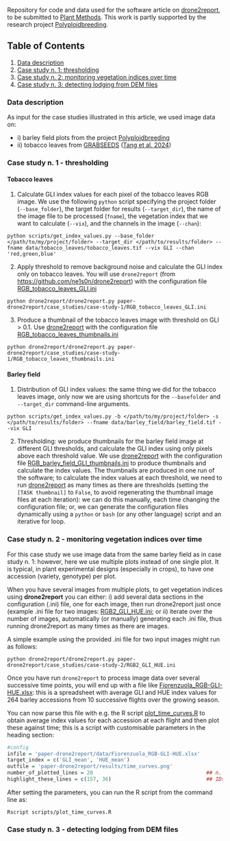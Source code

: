 Repository for code and data used for the software article on [drone2report](https://github.com/ne1s0n/drone2report), to be submitted to [Plant Methods](https://plantmethods.biomedcentral.com/).
This work is partly supported by the research project [Polyploidbreeding](https://polyploidbreeding.ibba.cnr.it/).

## Table of Contents

 1. [Data description](#Data-description)
 2. [Case study n. 1: thresholding](#case-study-n-1---thresholding)
 3. [Case study n. 2: monitoring vegetation indices over time](#case-study-n-2---monitoring-vegetation-indices-over-time)
 4. [Case study n. 3: detecting lodging from DEM files](#case-study-n-3---detecting-lodging-from-DEM-files)

### Data description

As input for the case studies illustrated in this article, we used image data on: 

- i) barley field plots from the project [Polyploidbreeding](https://polyploidbreeding.ibba.cnr.it/)
- ii) tobacco leaves from [GRABSEEDS](https://github.com/tanghaibao/jcvi/wiki/GRABSEEDS) ([Tang et al. 2024](https://plantmethods.biomedcentral.com/articles/10.1186/s13007-024-01268-2))

### Case study n. 1 - thresholding

#### Tobacco leaves

1. Calculate GLI index values for each pixel of the tobacco leaves RGB image. We use the following `python` script specifying the project folder (`--base_folder`), the target folder for results (`--target_dir`), the name of the image file to be processed (`fname`), the vegetation index that we want to calculate (`--vix`), and the channels in the image (`--chan`): 


`python scripts/get_index_values.py --base_folder </path/to/my/project/folder> --target_dir </path/to/results/folder> --fname data/tobacco_leaves/tobacco_leaves.tif --vix GLI --chan 'red,green,blue'`

2. Apply threshold to remove background noise and calculate the GLI index only on tobacco leaves. You will use `drone2report` (from https://github.com/ne1s0n/drone2report) with the configuration file [RGB_tobacco_leaves_GLI.ini](case_studies/case-study-1_thresholding_GLI/RGB_tobacco_leaves_GLI.ini) 

`python drone2report/drone2report.py paper-drone2report/case_studies/case-study-1/RGB_tobacco_leaves_GLI.ini`

3. Produce a thumbnail of the tobacco leaves image with threshold on GLI > 0.1. Use [drone2report](https://github.com/ne1s0n/drone2report) with the configuration file [RGB_tobacco_leaves_thumbnails.ini](case_studies/case-study-1_thresholding_GLI/RGB_tobacco_leaves_thumbnails.ini) 

`python drone2report/drone2report.py paper-drone2report/case_studies/case-study-1/RGB_tobacco_leaves_thumbnails.ini`

#### Barley field

1. Distribution of GLI index values: the same thing we did for the tobacco leaves image, only now we are using shortcuts for the `--basefolder` and `--target_dir` command-line arguments.
   
`python scripts/get_index_values.py -b </path/to/my/project/folder> -s </path/to/results/folder> --fname data/barley_field/barley_field.tif --vix GLI`

2. Thresholding: we produce thumbnails for the barley field image at different GLI thresholds, and calculate the GLI index using only pixels above each threshold value. We use [drone2report](https://github.com/ne1s0n/drone2report) with the configuration file [RGB_barley_field_GLI_thumbnails.ini](case_studies/case-study-1_thresholding_GLI/RGB_barley_field_GLI_thumbnails.ini) to produce thumbnails and calculate the index values. The thumbnails are produced in one run of the software; to calculate the index values at each threshold, we need to run [drone2report](https://github.com/ne1s0n/drone2report) as many times as there are thresholds (setting the `[TASK thumbnail]` to `False`, to avoid regenerating the thumbnail image files at each iteration): we can do this manually, each time changing the configuration file; or, we can generate the configuration files dynamically using a `python` or `bash` (or any other language) script and an iterative for loop. 

### Case study n. 2 - monitoring vegetation indices over time

For this case study we use image data from the same barley field as in case study n. 1: however, here we use multiple plots instead of one single plot.
It is typical, in plant experimental designs (especially in crops), to have one accession (variety, genotype) per plot.

When you have several images from multiple plots, to get vegetation indices using **drone2report** you can either: 
i) add several data sections in the configuration (.ini) file, one for each image, then run drone2report just once (example .ini file for two images: [RGB2_GLI_HUE.ini](case_studies/case-study-2_HUE_over_time/RGB2_GLI_HUE.ini); 
or ii) iterate over the number of images, automatically (or manually) generating each .ini file, thus running drone2report as many times as there are images.

A simple example using the provided .ini file for two input images might run as follows:

`python drone2report/drone2report.py paper-drone2report/case_studies/case-study-2/RGB2_GLI_HUE.ini`

Once you have run `drone2report` to process image data over several successive time points, you will end up with a file like [Fiorenzuola_RGB-GLI-HUE.xlsx](data/Fiorenzuola_RGB-GLI-HUE.xlsx): this is a spreadsheet with average GLI and HUE index values for 264 barley accessions from 10 successive flights over the growing season.

You can now parse this file with e.g. the R script [plot_time_curves.R](scripts/plot_time_curves.R) to obtain average index values for each accession at each flight and then plot these against time; this is a script with customisable parameters in the heading section:

```r
#config
infile = 'paper-drone2report/data/Fiorenzuola_RGB-GLI-HUE.xlsx'
target_index = c('GLI_mean', 'HUE_mean')
outfile = 'paper-drone2report/results/time_curves.png'
number_of_plotted_lines = 20                                     ## n. of lines to draw
highlight_these_lines = c(157, 36)                               ## IDs of lines to highlight
```

After setting the parameters, you can run the R script from the command line as:

`Rscript scripts/plot_time_curves.R`

### Case study n. 3 - detecting lodging from DEM files
